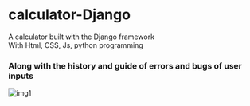 # calculator-Django  
A calculator built with the Django framework  
With Html, CSS, Js, python programming  

### Along with the history and guide of errors and bugs of user inputs  
  
![img1](https://i.ibb.co/6mg45j7/Screenshot-2023-06-11-172128.png)

